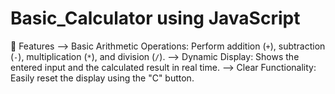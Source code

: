 # Basic_Calculator using JavaScript
🚀 Features
--> Basic Arithmetic Operations: Perform addition (`+`), subtraction (`-`), multiplication (`*`), and division (`/`).
--> Dynamic Display: Shows the entered input and the calculated result in real time.
--> Clear Functionality: Easily reset the display using the "C" button.

